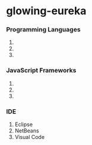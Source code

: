 # glowing-eureka

### Programming Languages
1. 
2. 
3. 

### JavaScript Frameworks
1. 
2. 
3. 

### IDE
1. Eclipse
2. NetBeans
3. Visual Code